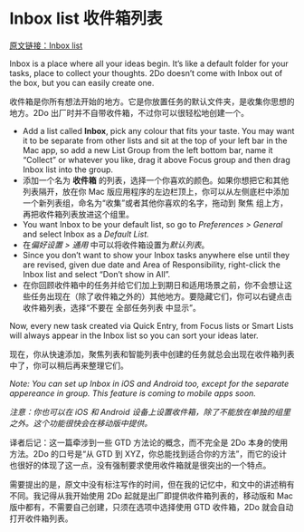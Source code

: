 # Inbox list 收件箱列表

[原文链接：Inbox list](https://www.2doapp.com/tip-inbox/)

Inbox is a place where all your ideas begin. It’s like a default folder for your tasks, place to collect your thoughts. 2Do doesn’t come with Inbox out of the box, but you can easily create one.

收件箱是你所有想法开始的地方。它是你放置任务的默认文件夹，是收集你思想的地方。2Do 出厂时并不自带收件箱，不过你可以很轻松地创建一个。

- Add a list called **Inbox**, pick any colour that fits your taste. You may want it to be separate from other lists and sit at the top of your left bar in the Mac app, so add a new List Group from the left bottom bar, name it “Collect” or whatever you like, drag it above Focus group and then drag Inbox list into the group.
- 添加一个名为 **收件箱** 的列表，选择一个你喜欢的颜色。如果你想把它和其他列表隔开，放在你 Mac 版应用程序的左边栏顶上，你可以从左侧底栏中添加一个新列表组，命名为“收集”或者其他你喜欢的名字，拖动到 聚焦 组上方，再把收件箱列表放进这个组里。
- You want Inbox to be your default list, so go to *Preferences > General* and select Inbox as a *Default List.*
- 在*偏好设置 > 通用* 中可以将收件箱设置为*默认列表*。
- Since you don’t want to show your Inbox tasks anywhere else until they are revised, given due date and Area of Responsibility, right-click the Inbox list and select “Don’t show in All”.
- 在你回顾收件箱中的任务并给它们加上到期日和适用场景之前，你不会想让这些任务出现在（除了收件箱之外的）其他地方。要隐藏它们，你可以右键点击收件箱列表，选择“不要在 全部任务列表 中显示”。

Now, every new task created via Quick Entry, from Focus lists or Smart Lists will always appear in the Inbox list so you can sort your ideas later.

现在，你从快速添加，聚焦列表和智能列表中创建的任务就总会出现在收件箱列表中了，你可以稍后再来整理它们。

*Note: You can set up Inbox in iOS and Android too, except for the separate appereance in group. This feature is coming to mobile apps soon.*

*注意：你也可以在 iOS 和 Android 设备上设置收件箱，除了不能放在单独的组里之外。这个功能很快会在移动版中提供。*

译者后记：这一篇牵涉到一些 GTD 方法论的概念，而不完全是 2Do 本身的使用方法。2Do 的口号是“从 GTD 到 XYZ，你总能找到适合你的方法”，而它的设计也很好的体现了这一点，没有强制要求使用收件箱就是很突出的一个特点。

需要提出的是，原文中没有标注写作的时间，但在我的记忆中，和文中的讲述稍有不同。我记得从我开始使用 2Do 起就是出厂即提供收件箱列表的，移动版和 Mac 版中都有，不需要自己创建，只须在选项中选择使用 GTD 收件箱，2Do 就会自动打开收件箱列表。